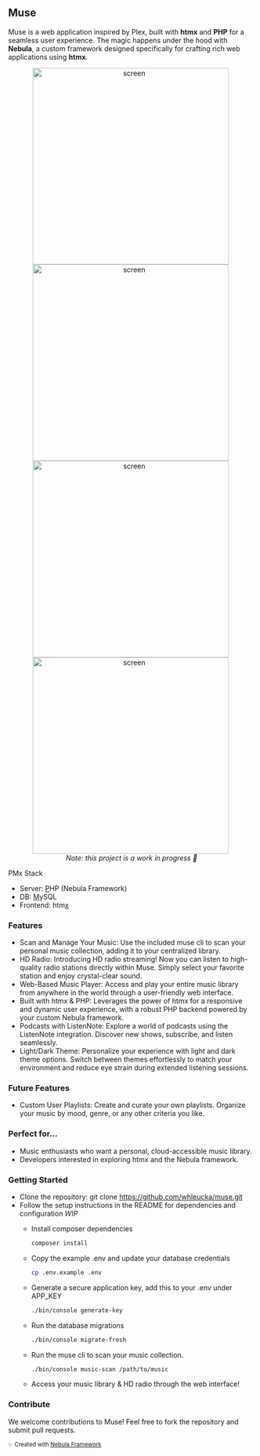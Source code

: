## Muse

Muse is a web application inspired by Plex, built with **htmx** and **PHP** for a seamless user experience. The magic happens under the hood with **Nebula**, a custom framework designed specifically for crafting rich web applications using **htmx**.


<div align="center">
    <img alt="screen" src="https://github.com/whleucka/muse/assets/71740767/08582494-1caa-40d9-b5b5-e3c0f12449d9" width="400" style="margin-right: 5px;" />
    <img alt="screen" src="https://github.com/whleucka/muse/assets/71740767/4f81cac4-a319-4416-b2d4-9aa577f6b5d5" width="400" style="margin-right: 5px;" /><br>
    <img alt="screen" src="https://github.com/whleucka/muse/assets/71740767/95dc35f9-0f0b-4ffb-9172-7b4550248ec6" width="400" style="margin-right: 5px;" />
    <img alt="screen" src="https://github.com/whleucka/muse/assets/71740767/48cb3da3-0b9c-407a-afe5-255dcb0d723f" width="400" style="margin-right: 5px;" /><br>
    <em>Note: this project is a work in progress 👷</em>
</div>

PMx Stack
- Server: <ins>P</ins>HP (Nebula Framework)
- DB: <ins>M</ins>ySQL
- Frontend: htm<ins>x</ins>

### Features
- Scan and Manage Your Music: Use the included muse cli to scan your personal music collection, adding it to your centralized library.
- HD Radio: Introducing HD radio streaming! Now you can listen to high-quality radio stations directly within Muse. Simply select your favorite station and enjoy crystal-clear sound.
- Web-Based Music Player: Access and play your entire music library from anywhere in the world through a user-friendly web interface.
- Built with htmx & PHP: Leverages the power of htmx for a responsive and dynamic user experience, with a robust PHP backend powered by your custom Nebula framework.
- Podcasts with ListenNote: Explore a world of podcasts using the ListenNote integration. Discover new shows, subscribe, and listen seamlessly.
- Light/Dark Theme: Personalize your experience with light and dark theme options. Switch between themes effortlessly to match your environment and reduce eye strain during extended listening sessions.

### Future Features
- Custom User Playlists: Create and curate your own playlists. Organize your music by mood, genre, or any other criteria you like.

### Perfect for...
- Music enthusiasts who want a personal, cloud-accessible music library.
- Developers interested in exploring htmx and the Nebula framework.

### Getting Started
- Clone the repository: git clone https://github.com/whleucka/muse.git
- Follow the setup instructions in the README for dependencies and configuration *WIP*
    - Install composer dependencies

        ```bash
        composer install
        ```

    - Copy the example .env and update your database credentials

        ```bash
        cp .env.example .env
        ```

    - Generate a secure application key, add this to your .env under APP_KEY

        ```bash
        ./bin/console generate-key
        ```

    - Run the database migrations

        ```bash
        ./bin/console migrate-fresh
        ```

    - Run the muse cli to scan your music collection.

        ```bash
        ./bin/console music-scan /path/to/music
        ```

    - Access your music library & HD radio through the web interface!

### Contribute

We welcome contributions to Muse! Feel free to fork the repository and submit pull requests.

<small>✨ Created with <a href="https://github.com/libra-php/nebula" title="Nebula">Nebula Framework</a></small>
